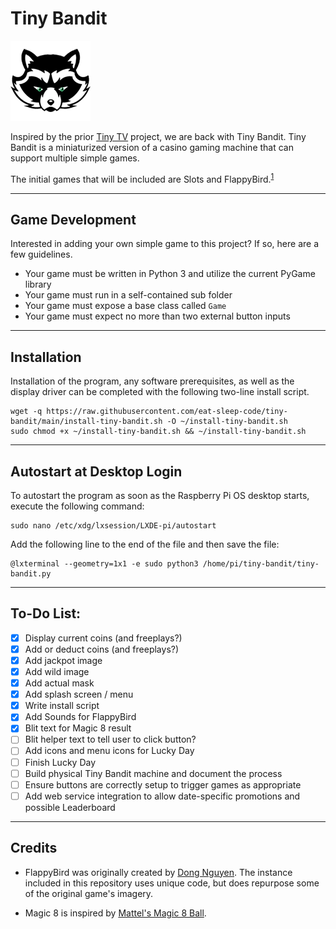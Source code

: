 # Tiny Bandit

![Tiny Bandit logo](images/icon-128.png)

Inspired by the prior [Tiny TV](https://github.com/eat-sleep-code/tiny-tv) project, we are back with Tiny Bandit.  Tiny Bandit is a miniaturized version of a casino gaming machine that can support multiple simple games.  

The initial games that will be included are Slots and FlappyBird.<sup>[1](#footnote01)</sup>     

---

## Game Development

Interested in adding your own simple game to this project?   If so, here are a few guidelines.

- Your game must be written in Python 3 and utilize the current PyGame library
- Your game must run in a self-contained sub folder
- Your game must expose a base class called `Game`
- Your game must expect no more than two external button inputs

---

## Installation

Installation of the program, any software prerequisites, as well as the display driver can be completed with the following two-line install script.

```
wget -q https://raw.githubusercontent.com/eat-sleep-code/tiny-bandit/main/install-tiny-bandit.sh -O ~/install-tiny-bandit.sh
sudo chmod +x ~/install-tiny-bandit.sh && ~/install-tiny-bandit.sh
```

---


## Autostart at Desktop Login

To autostart the program as soon as the Raspberry Pi OS desktop starts, execute the following command:

```
sudo nano /etc/xdg/lxsession/LXDE-pi/autostart
```

Add the following line to the end of the file and then save the file:

```
@lxterminal --geometry=1x1 -e sudo python3 /home/pi/tiny-bandit/tiny-bandit.py
```

---

## To-Do List:

- [X] Display current coins (and freeplays?)
- [X] Add or deduct coins (and freeplays?)
- [X] Add jackpot image 
- [X] Add wild image 
- [X] Add actual mask
- [X] Add splash screen / menu
- [X] Write install script
- [X] Add Sounds for FlappyBird
- [X] Blit text for Magic 8 result
- [ ] Blit helper text to tell user to click button?
- [ ] Add icons and menu icons for Lucky Day
- [ ] Finish Lucky Day
- [ ] Build physical Tiny Bandit machine and document the process
- [ ] Ensure buttons are correctly setup to trigger games as appropriate
- [ ] Add web service integration to allow date-specific promotions and possible Leaderboard

---
## Credits

- FlappyBird was originally created by [Dong Nguyen](https://dotgears.com).  The instance included in this repository uses unique code, but does repurpose some of the original game's imagery.

- Magic 8 is inspired by [Mattel's Magic 8 Ball](https://shop.mattel.com/collections/family-party-games#filter.ss_filter_tags_subtype=Magic%208%20Ball). 